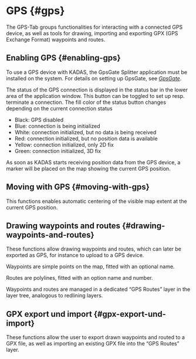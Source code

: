 # GPS {#gps}

The GPS-Tab groups functionalities for interacting with a connected GPS device, as well as tools for drawing, importing and exporting GPX (GPS Exchange Format) waypoints and routes.


## Enabling GPS {#enabling-gps}

To use a GPS device with KADAS, the GpsGate Splitter application must be installed on the system. For details on setting up GpsGate, see <a href="../working_with_gps/gpsgate.html#gpsgate" class="reference internal"><em>GpsGate</em></a>.

The status of the GPS connection is displayed in the status bar in the lower area of the application window. This button can be toggled to set up resp. terminate a connection. The fill color of the status button changes depending on the current connection status

-   Black: GPS disabled
-   Blue: connection is being initialized
-   White: connection initialized, but no data is being received
-   Red: connection initialized, but no position data is available
-   Yellow: connection initialized, only 2D fix
-   Green: connection initialized, 3D fix

As soon as KADAS starts receiving position data from the GPS device, a marker will be placed on the map showing the current GPS position.

## Moving with GPS {#moving-with-gps}

This functions enables automatic centering of the visible map extent at the current GPS position.

## Drawing waypoints and routes {#drawing-waypoints-and-routes}

These functions allow drawing waypoints and routes, which can later be exported as GPS, for instance to upload to a GPS device.

Waypoints are simple points on the map, fitted with an optional name.

Routes are polylines, fitted with an option name and number.

Waypoints and routes are managed in a dedicated “GPS Routes” layer in the layer tree, analogous to redlining layers.

## GPX export und import {#gpx-export-und-import}

These functions allow the user to export drawn waypoints and routed to a GPX file, as well as importing an existing GPX file into the “GPS Routes” layer.
